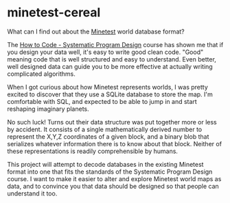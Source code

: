 # minetest-cereal

What can I find out about the [Minetest](http://www.minetest.net/) world
database format?

The [How to Code - Systematic Program
Design](https://www.edx.org/xseries/how-code-systematic-program-design)
course has shown me that if you design your data well, it's easy to
write good clean code.  "Good" meaning code that is well structured and
easy to understand.  Even better, well designed data can guide you to be
more effective at actually writing complicated algorithms.

When I got curious about how Minetest represents worlds, I was
pretty excited to discover that they use a SQLite database to store the
map.  I'm comfortable with SQL, and expected to be able to
jump in and start reshaping imaginary planets.

No such luck!  Turns out their data structure was put together
more or less by accident.  It consists of a single mathematically
derived number to represent the X,Y,Z coordinates of a given block, and
a binary blob that serializes whatever information there is to know
about that block.  Neither of these representations is readily
comprehensible by humans.

This project will attempt to decode databases in the existing Minetest
format into one that fits the standards of the Systematic Program Design
course.  I want to make it easier to alter and explore Minetest
world maps as data, and to convince you that data should be designed so
that people can understand it too.
